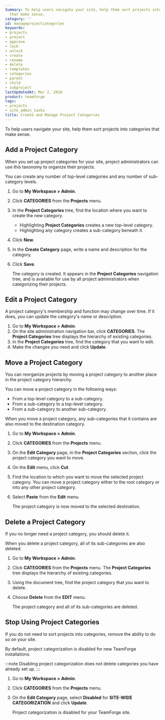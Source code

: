 ```yaml
---
Summary: To help users navigate your site, help them sort projects into categories
  that make sense.
category: ''
id: manageprojectcategories
keywords:
- projects
- project
- approve
- lock
- unlock
- create
- rename
- delete
- templates
- categories
- parent
- child
- subproject
lastUpdatedAt: Mar 2, 2018
product: teamforge
tags:
- projects
- site_admin_tasks
title: Create and Manage Project Categories
---
```


To help users navigate your site, help them sort projects into categories that make sense.

## Add a Project Category
When you set up project categories for your site, project administrators can use this taxonomy to organize their projects.

You can create any number of top-level categories and any number of sub-category levels.

1. Go to **My Workspace > Admin**.
2. Click **CATEGORIES** from the **Projects** menu.
3. In the **Project Categories** tree, find the location where you want to create the new category.
   * Highlighting **Project Categories** creates a new top-level category.
   * Highlighting any category creates a sub-category beneath it.
4. Click **New**.
5. In the **Create Category** page, write a name and description for the category.
6. Click **Save**.
   
   The category is created. It appears in the **Project Categories** navigation tree, and is available for use by all project administrators when categorizing their projects.

## Edit a Project Category
A project category's membership and function may change over time. If it does, you can update the category's name or description.

1. Go to **My Workspace > Admin**.
2. On the site administration navigation bar, click **CATEGORIES**. The **Project Categories** tree displays the hierarchy of existing categories.
3. In the **Project Categories** tree, find the category that you want to edit.
4. Make the changes you need and click **Update**.

## Move a Project Category
You can reorganize projects by moving a project category to another place in the project category hierarchy.

You can move a project category in the following ways:
* From a top-level category to a sub-category.
* From a sub-category to a top-level category.
* From a sub-category to another sub-category.

When you move a project category, any sub-categories that it contains are also moved to the destination category.

1. Go to **My Workspace > Admin**.
2. Click **CATEGORIES** from the **Projects** menu.
3. On the **Edit Category** page, in the **Project Categories** section, click the project category you want to move.
4. On the **Edit** menu, click **Cut**.
5. Find the location to which you want to move the selected project category. You can move a project category either to the root category or into any other project category.
6. Select **Paste** from the **Edit** menu.
   
   The project category is now moved to the selected destination.

## Delete a Project Category
If you no longer need a project category, you should delete it.

When you delete a project category, all of its sub-categories are also deleted.

1. Go to **My Workspace > Admin**.
2. Click **CATEGORIES** from the **Projects** menu. The **Project Categories** tree displays the hierarchy of existing categories.
3. Using the document tree, find the project category that you want to delete.
4. Choose **Delete** from the **EDIT** menu.
   
   The project category and all of its sub-categories are deleted.

## Stop Using Project Categories
If you do not need to sort projects into categories, remove the ability to do so on your site.

By default, project categorization is disabled for new TeamForge installations.

:::note
Disabling project categorization does not delete categories you have already set up.
:::

1. Go to **My Workspace > Admin**.
2. Click **CATEGORIES** from the **Projects** menu.
2. On the **Edit Category** page, select **Disabled** for **SITE-WIDE CATEGORIZATION** and click **Update**.
   
   Project categorization is disabled for your TeamForge site.


